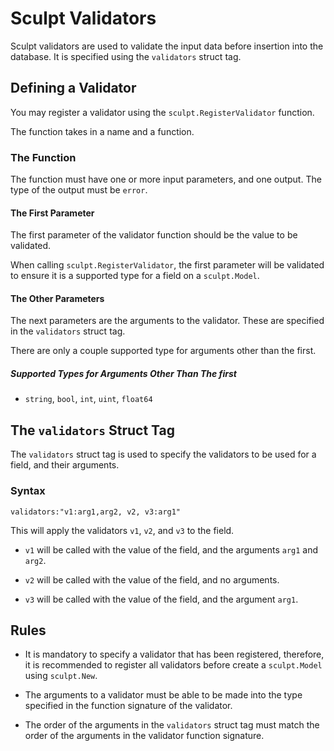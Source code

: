 # Sculpt Validators

Sculpt validators are used to validate the input data before
insertion into the database. It is specified using the `validators`
struct tag.

## Defining a Validator
You may register a validator using the `sculpt.RegisterValidator`
function.

The function takes in a name and a function.

### The Function
The function must have one or more input parameters, and one
output. The type of the output must be `error`.

#### The First Parameter
The first parameter of the validator function should be the
value to be validated.

When calling `sculpt.RegisterValidator`, the first
parameter will be validated to ensure it is a supported
type for a field on a `sculpt.Model`.

#### The Other Parameters
The next parameters are the arguments to the validator.
These are specified in the `validators` struct tag.

There are only a couple supported type for arguments other than
the first.

##### Supported Types for Arguments Other Than The first
- `string`, `bool`, `int`, `uint`, `float64`

## The `validators` Struct Tag

The `validators` struct tag is used to specify the validators
to be used for a field, and their arguments.

### Syntax
`validators:"v1:arg1,arg2, v2, v3:arg1"`

This will apply the validators `v1`, `v2`, and `v3` to the field.

- `v1` will be called with the value of the field, and the arguments
`arg1` and `arg2`.

- `v2` will be called with the value of the field, and no arguments.

- `v3` will be called with the value of the field, and the argument
`arg1`.

## Rules
- It is mandatory to specify a validator that has been registered,
therefore, it is recommended to register all validators before
create a `sculpt.Model` using `sculpt.New`.

- The arguments to a validator must be able to be made into the
type specified in the function signature of the validator.

- The order of the arguments in the `validators` struct tag must
match the order of the arguments in the validator function signature.
